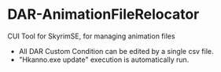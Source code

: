 # DAR-AnimationFileRelocator
CUI Tool for SkyrimSE, for managing animation files
 - All DAR Custom Condition can be edited by a single csv file.
 - "Hkanno.exe update" execution is automatically run.
